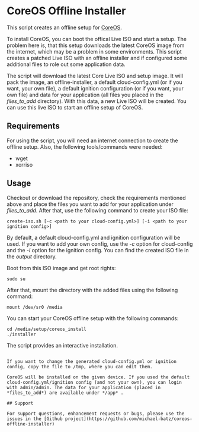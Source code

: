 # CoreOS Offline Installer

This script creates an offline setup for [CoreOS](https://coreos.com/ "CoreOS Website"). 

To install CoreOS, you can boot the offical Live ISO and start a setup. The problem here is, that this setup downloads the latest CoreOS image from the internet, which may be a problem in some environments. This script creates a patched Live ISO with an offline installer and if configured some additional files to role out some application data.

The script will download the latest Core Live ISO and setup image. It will pack the image, an offline-installer, a default cloud-config.yml (or if you want, your own file), a default ignition configuration (or if you want, your own file) and data for your application (all files you placed in the *files_to_add* directory). With this data, a new Live ISO will be created. You can use this live ISO to start an offline setup of CoreOS.

## Requirements

For using the script, you will need an internet connection to create the offline setup. Also, the following tools/commands were needed:
- wget
- xorriso


## Usage
 
Checkout or download the repository, check the requirements mentioned above and place the files you want to add for your application under *files_to_add*. After that, use the following command to create your ISO file:

```
create-iso.sh [-c <path to your cloud-config.yml>] [-i <path to your ignition config>]
```
By default, a default cloud-config.yml and ignition configuration will be used. If you want to add your own config, use the *-c* option for cloud-config and the *-i* option for the ignition config. You can find the created ISO file in the *output* directory.

Boot from this ISO image and get root rights:
```
sudo su
```

After that, mount the directory with the added files using the following command:
```
mount /dev/sr0 /media
```

You can start your CoreOS offline setup with the following commands:
```
cd /media/setup/coreos_install
./installer
```
The script provides an interactive installation.
```

If you want to change the generated cloud-config.yml or ignition config, copy the file to /tmp, where you can edit them.

CoreOS will be installed on the given device. If you used the default cloud-config.yml/ignition config (and not your own), you can login with admin/admin. The data for your application (placed in *files_to_add*) are available under */app* .

## Support

For support questions, enhancement requests or bugs, please use the issues in the [Github project](https://github.com/michael-batz/coreos-offline-installer)
